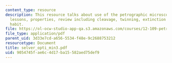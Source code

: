 ```yaml
---
content_type: resource
description: This resource talks about use of the petrographic microscope in three
  lessons, properties, review including cleavage, twinning, extinction angle, and
  habit.
file: https://ol-ocw-studio-app-qa.s3.amazonaws.com/courses/12-109-petrology-fall-2005/9054745fae6c4d17ba15582aed75def9_selver_opti_min3.pdf
file_type: application/pdf
parent_uid: 3d33e7cd-a656-5534-f48e-9c2688753212
resourcetype: Document
title: selver_opti_min3.pdf
uid: 9054745f-ae6c-4d17-ba15-582aed75def9
---
```

